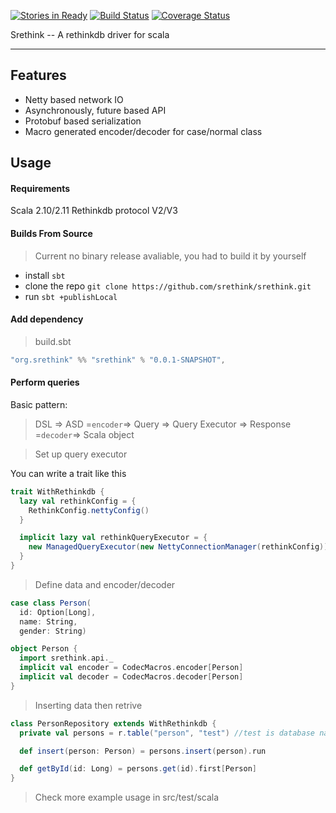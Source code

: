[![Stories in Ready](https://badge.waffle.io/srethink/srethink.png?label=ready&title=Ready)](https://waffle.io/srethink/srethink)
[![Build Status](https://travis-ci.org/srethink/srethink.svg?branch=master)](https://travis-ci.org/srethink/srethink)
[![Coverage Status](https://img.shields.io/coveralls/srethink/srethink.svg)](https://coveralls.io/r/srethink/srethink)

Srethink -- A rethinkdb driver for scala
*****************************************

Features
--------

+  Netty based network IO
+  Asynchronously, future based API
+  Protobuf based serialization
+  Macro generated encoder/decoder for case/normal class


Usage
-----

#### Requirements ####
Scala 2.10/2.11
Rethinkdb protocol V2/V3

#### Builds From Source ####
> Current no binary release avaliable, you had to build it by yourself

 + install `sbt`
 + clone the repo `git clone https://github.com/srethink/srethink.git`
 + run `sbt +publishLocal`

#### Add dependency ####
> build.sbt
```scala
"org.srethink" %% "srethink" % "0.0.1-SNAPSHOT",
```

#### Perform queries ####

Basic pattern:

> DSL => ASD =`encoder`=> Query => Query Executor => Response =`decoder`=> Scala object

> Set up query executor

You can write a trait like this

```scala
trait WithRethinkdb {
  lazy val rethinkConfig = {
    RethinkConfig.nettyConfig()
  }

  implicit lazy val rethinkQueryExecutor = {
    new ManagedQueryExecutor(new NettyConnectionManager(rethinkConfig))
  }
}
```

> Define data and encoder/decoder

```scala
case class Person(
  id: Option[Long],
  name: String,
  gender: String)

object Person {
  import srethink.api._
  implicit val encoder = CodecMacros.encoder[Person]
  implicit val decoder = CodecMacros.decoder[Person]
}
```

> Inserting data then retrive

```scala
class PersonRepository extends WithRethinkdb {
  private val persons = r.table("person", "test") //test is database name

  def insert(person: Person) = persons.insert(person).run

  def getById(id: Long) = persons.get(id).first[Person]
}
```
> Check more example usage in src/test/scala
